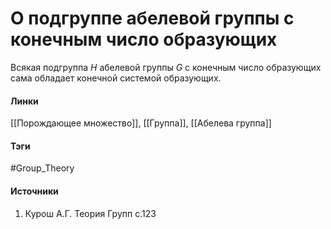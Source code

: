 # О подгруппе абелевой группы с конечным число образующих
Всякая подгруппа $H$ абелевой группы $G$ с конечным число образующих сама обладает конечной системой образующих.

#### Линки
 [[Порождающее множество]],
 [[Группа]],
 [[Абелева группа]]
#### Тэги
 #Group_Theory 
#### Источники
 1. Курош А.Г. Теория Групп с.123